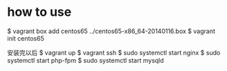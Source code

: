 # how to use

$ vagrant box add centos65 ../centos65-x86_64-20140116.box
$ vagrant init centos65


安装完以后
$ vagrant up
$ vagrant ssh
$ sudo systemctl start nginx
$ sudo systemctl start php-fpm
$ sudo systemctl start mysqld